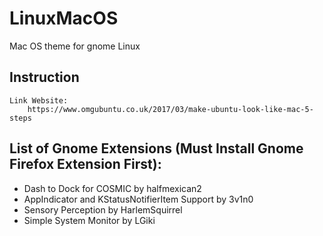 # LinuxMacOS
Mac OS theme for gnome Linux

## Instruction 
	Link Website:
		https://www.omgubuntu.co.uk/2017/03/make-ubuntu-look-like-mac-5-steps	

## List of Gnome Extensions (Must Install Gnome Firefox Extension First):
- Dash to Dock for COSMIC by halfmexican2
- AppIndicator and KStatusNotifierItem Support by 3v1n0
- Sensory Perception by HarlemSquirrel
- Simple System Monitor by LGiki
